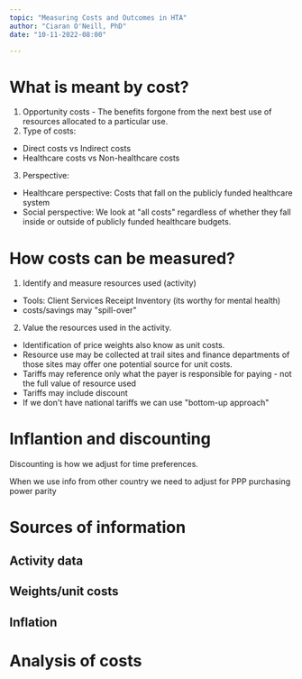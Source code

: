 ```yaml
---
topic: "Measuring Costs and Outcomes in HTA"
author: "Ciaran O'Neill, PhD"
date: "10-11-2022-08:00"

---
```


# What is meant by cost?

1. Opportunity costs - The benefits forgone from the next best use of resources allocated to a particular use. 
2. Type of costs: 
- Direct costs vs Indirect costs 
- Healthcare costs vs Non-healthcare costs
3. Perspective: 
- Healthcare perspective: Costs that fall on the publicly funded healthcare system 
- Social perspective: We look at "all costs" regardless of whether they fall inside or outside of publicly funded healthcare budgets. 

# How costs can be measured?

1. Identify and measure resources used (activity) 
- Tools: Client Services Receipt Inventory (its worthy for mental health)
- costs/savings may "spill-over" 
2. Value the resources used in the activity.
- Identification of price weights also know as unit costs. 
- Resource use may be collected at trail sites and finance departments of those sites may offer one potential source for unit costs. 
- Tariffs may reference only what the payer is responsible for paying - not the full value of resource used 
- Tariffs may include discount 
- If we don't have national tariffs we can use "bottom-up approach"
# Inflantion and discounting
Discounting is how we adjust for time preferences. 

When we use info from other country we need to adjust for PPP purchasing power parity 
# Sources of information
## Activity data
## Weights/unit costs
## Inflation

# Analysis of costs 